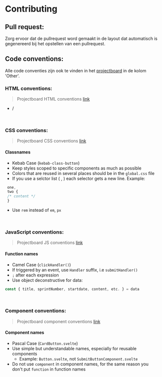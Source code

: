 # Contributing
## Pull request:
Zorg ervoor dat de pullrequest word gemaakt in de layout dat automatisch is gegenereerd bij het opstellen van een pullrequest.

## Code conventions:
Alle code conventies zijn ook te vinden in het [projectboard](https://github.com/orgs/fdnd-agency/projects/7/views/3) in de kolom 'Other'.

### HTML conventions:
> Projectboard HTML conventions [link](https://github.com/orgs/fdnd-agency/projects/7/views/3?pane=issue&itemId=80738995)
- /

<br>

### CSS conventions:
> Projectboard CSS conventions [link](https://github.com/orgs/fdnd-agency/projects/7?pane=issue&itemId=80738999)

#### Classnames
- Kebab Case (`kebab-class-button`)
- Keep styles scoped to specific components as much as possible
- Colors that are reused in several places should be in the `global.css` file
- If you use a selctor list ( , ) each selector gets a new line. Example:

```css
 one,
 two {
 /* content */
 }
```
- Use `rem` instead of `em`, `px`

<br>

### JavaScript conventions:
> Projectboard JS conventions [link](https://github.com/orgs/fdnd-agency/projects/7?pane=issue&itemId=80738977)

#### Function names
- Camel Case (`clickHandler()`)
- If triggered by an event, use `Handler` suffix, i.e `submitHandler()`
- `;` after each expression
- Use object deconstructive for data:
```js
const { title, sprintNumber, startdate, content, etc. } = data
```

<br>

### Component conventions:
> Projectboard component conventions [link](https://github.com/orgs/fdnd-agency/projects/7?pane=issue&itemId=80739008)

#### Component names 
- Pascal Case (`CardButton.svelte`)
- Use simple but understandable names, especially for reusable components
  - Example: `Button.svelte`, not `SubmitButtonComponent.svelte`
- Do not use `component` in component names, for the same reason you don't put `function` in function names

<br>

